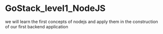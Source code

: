 # GoStack_level1_NodeJS
we will learn the first concepts of nodejs and apply them in the construction of our first backend application
